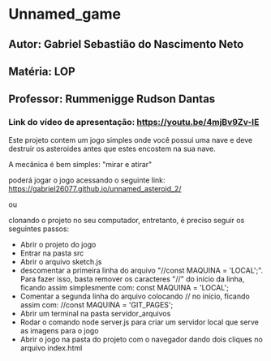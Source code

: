 # Unnamed_game
## Autor: Gabriel Sebastião do Nascimento Neto
## Matéria: LOP
## Professor: Rummenigge Rudson Dantas
### Link do vídeo de apresentação: https://youtu.be/4mjBv9Zv-IE
<p>
Este projeto contem um jogo simples onde você possui uma nave e deve destruir os asteroides antes que estes encostem na sua nave.

A mecânica é bem simples: "mirar e atirar"

poderá jogar o jogo acessando o seguinte link: https://gabriel26077.github.io/unnamed_asteroid_2/

ou

clonando o projeto no seu computador, entretanto, é preciso seguir os seguintes passos:
</p>

<ul>
<li>Abrir o projeto do jogo
<li>Entrar na pasta src
<li>Abrir o arquivo sketch.js
<li>descomentar a primeira linha do arquivo "//const MAQUINA = 'LOCAL';". Para fazer isso, basta remover os caracteres "//" do início da linha, ficando assim simplesmente com: const MAQUINA = 'LOCAL';
<li>Comentar a segunda linha do arquivo colocando // no início, ficando assim com: //const MAQUINA = 'GIT_PAGES';
<li>Abrir um terminal na pasta servidor_arquivos
<li>Rodar o comando node server.js para criar um servidor local que serve as imagens para o jogo
<li>Abrir o jogo na pasta do projeto com o navegador dando dois cliques no arquivo index.html
<ul>
